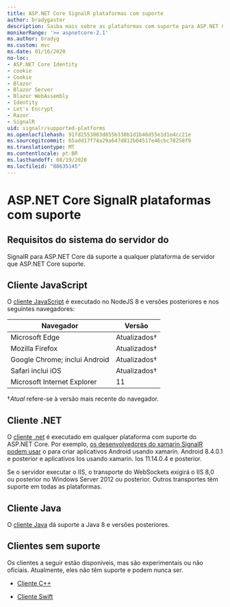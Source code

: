 ```yaml
---
title: ASP.NET Core SignalR plataformas com suporte
author: bradygaster
description: Saiba mais sobre as plataformas com suporte para ASP.NET Core SignalR .
monikerRange: '>= aspnetcore-2.1'
ms.author: bradyg
ms.custom: mvc
ms.date: 01/16/2020
no-loc:
- ASP.NET Core Identity
- cookie
- Cookie
- Blazor
- Blazor Server
- Blazor WebAssembly
- Identity
- Let's Encrypt
- Razor
- SignalR
uid: signalr/supported-platforms
ms.openlocfilehash: 91fd2553803d855b338b1d1b46d55e1d1e4cc21e
ms.sourcegitcommit: 65add17f74a29a647d812b04517e46cbc78258f9
ms.translationtype: MT
ms.contentlocale: pt-BR
ms.lasthandoff: 08/19/2020
ms.locfileid: "88635145"
---
```

# <a name="aspnet-core-no-locsignalr-supported-platforms"></a>ASP.NET Core SignalR plataformas com suporte

## <a name="server-system-requirements"></a>Requisitos do sistema do servidor do

SignalR para ASP.NET Core dá suporte a qualquer plataforma de servidor que ASP.NET Core suporte.

## <a name="javascript-client"></a>Cliente JavaScript

O [cliente JavaScript](xref:signalr/javascript-client) é executado no NodeJS 8 e versões posteriores e nos seguintes navegadores:

| Navegador                         | Versão         |
| ------------------------------- | --------------- |
| Microsoft Edge                  | Atualizados&dagger; |
| Mozilla Firefox                 | Atualizados&dagger; |
| Google Chrome; inclui Android | Atualizados&dagger; |
| Safari inclui iOS            | Atualizados&dagger; |
| Microsoft Internet Explorer     | 11              |

&dagger;*Atual* refere-se à versão mais recente do navegador.

## <a name="net-client"></a>Cliente .NET

O [cliente .net](xref:signalr/dotnet-client) é executado em qualquer plataforma com suporte do ASP.NET Core. Por exemplo, [os desenvolvedores do xamarin SignalR podem usar](https://github.com/aspnet/Announcements/issues/305) o para criar aplicativos Android usando xamarin. Android 8.4.0.1 e posterior e aplicativos Ios usando xamarin. Ios 11.14.0.4 e posterior.

Se o servidor executar o IIS, o transporte do WebSockets exigirá o IIS 8,0 ou posterior no Windows Server 2012 ou posterior. Outros transportes têm suporte em todas as plataformas.

## <a name="java-client"></a>Cliente Java

O [cliente Java](xref:signalr/java-client) dá suporte a Java 8 e versões posteriores.

## <a name="unsupported-clients"></a>Clientes sem suporte

Os clientes a seguir estão disponíveis, mas são experimentais ou não oficiais. Atualmente, eles não têm suporte e podem nunca ser.

* [Cliente C++](https://github.com/aspnet/SignalR-Client-Cpp)

* [Cliente Swift](https://github.com/moozzyk/SignalR-Client-Swift)

